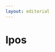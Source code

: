 ```yaml
---
layout: editorial
---
```


# Ipos

<figure><img src="../../../../../../../../../../.gitbook/assets/Screenshot 2023-12-22 at 10.30.38 AM.png" alt=""><figcaption></figcaption></figure>
